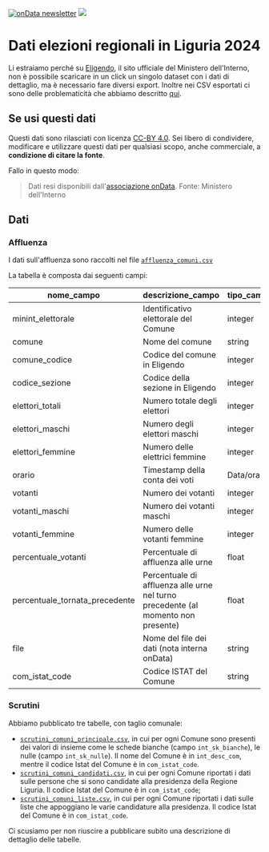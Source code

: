 <a href="https://ondata.substack.com/"><img src="https://img.shields.io/badge/%F0%9F%93%9A-onData%20newsletter-3794ff" alt="onData newsletter"/></a> <a href="https://datibenecomune.substack.com/about"><img src="https://img.shields.io/badge/%F0%9F%99%8F-%23datiBeneComune-%23cc3232"/></a>



# Dati elezioni regionali in Liguria 2024

Li estraiamo perché su [Eligendo](https://elezioni.interno.gov.it/risultati/20241027/regionali/votanti/italia/07), il sito ufficiale del Ministero dell'Interno, non è possibile scaricare in un click un singolo dataset con i dati di dettaglio, ma è necessario fare diversi export. Inoltre nei CSV esportati ci sono delle problematicità che abbiamo descritto [qui](https://x.com/ondatait/status/1850497807481721189).


## Se usi questi dati

Questi dati sono rilasciati con licenza [CC-BY 4.0](https://creativecommons.org/licenses/by/4.0/deed.it). Sei libero di condividere, modificare e utilizzare questi dati per qualsiasi scopo, anche commerciale, a **condizione di citare la fonte**.

Fallo in questo modo:

> Dati resi disponibili dall'[associazione onData](https://github.com/ondata/elezioni_regionali_liguria_2024). Fonte: Ministero dell'Interno

## Dati

### Affluenza

I dati sull'affluenza sono raccolti nel file [`affluenza_comuni.csv`](dati/affluenza_comuni.csv)

La tabella è composta dai seguenti campi:

| **nome_campo** | **descrizione_campo** | **tipo_campo** | **esempio** |
| --- | --- | --- | --- |
| minint_elettorale | Identificativo elettorale del Comune | integer | 1070370010 |
| comune | Nome del comune | string | AIROLE |
| comune_codice | Codice del comune in Eligendo | integer | 10 |
| codice_sezione | Codice della sezione in Eligendo | integer | 1 |
| elettori_totali | Numero totale degli elettori | integer | 262 |
| elettori_maschi | Numero degli elettori maschi | integer | 147 |
| elettori_femmine | Numero delle elettrici femmine | integer | 115 |
| orario | Timestamp della conta dei voti | Data/ora | 20241027120000 |
| votanti | Numero dei votanti | integer | 45 |
| votanti_maschi | Numero dei votanti maschi | integer | 20 |
| votanti_femmine | Numero delle votanti femmine | integer | 25 |
| percentuale_votanti | Percentuale di affluenza alle urne | float | 17.18 |
| percentuale_tornata_precedente | Percentuale di affluenza alle urne nel turno precedente (al momento non presente) | float |  |
| file | Nome del file dei dati (nota interna onData) | string | affluenza_comune_037_0010 |
| com_istat_code | Codice ISTAT del Comune | string | 008001 |

### Scrutini

Abbiamo pubblicato tre tabelle, con taglio comunale:

- [`scrutini_comuni_principale.csv`](dati/scrutini_comuni_principale.csv), in cui per ogni Comune sono presenti dei valori di insieme come le schede bianche (campo `int_sk_bianche`), le nulle (campo `int_sk_nulle`). Il nome del Comune è in `int_desc_com`, mentre il codice Istat del Comune è in `com_istat_code`.
- [`scrutini_comuni_candidati.csv`](dati/scrutini_comuni_candidati.csv), in cui per ogni Comune riportati i dati sulle persone che si sono candidate alla presidenza della Regione Liguria. Il codice Istat del Comune è in `com_istat_code`;
- [`scrutini_comuni_liste.csv`](dati/scrutini_comuni_liste.csv), in cui per ogni Comune riportati i dati sulle liste che appoggiano le varie candidature alla presidenza. Il codice Istat del Comune è in `com_istat_code`.

Ci scusiamo per non riuscire a pubblicare subito una descrizione di dettaglio delle tabelle.
